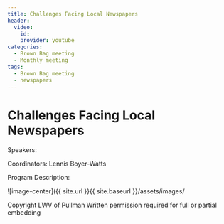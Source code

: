 ```yaml
---
title: Challenges Facing Local Newspapers 
header: 
  video: 
    id:  
    provider: youtube
categories:
  - Brown Bag meeting
  - Monthly meeting
tags:
  - Brown Bag meeting
  - newspapers
---
```


# Challenges Facing Local Newspapers 

Speakers:

Coordinators: Lennis Boyer-Watts

Program Description: 


![image-center]({{ site.url }}{{ site.baseurl }}/assets/images/

Copyright LWV of Pullman
Written permission required for full or partial embedding

<!---change the title to whatever you want the post to be titled
change the ID out to the end of the youtube link https://youtu.be/r61ARK4Qv9c -->

